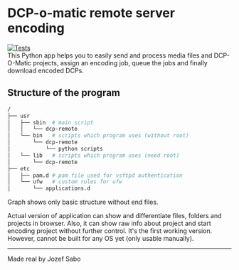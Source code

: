 # DCP-o-matic remote server encoding
[![Tests](https://github.com/jozef-sabo/dcp-remote/actions/workflows/main.yml/badge.svg)](https://github.com/jozef-sabo/dcp-remote/actions/workflows/main.yml)  
This Python app helps you to easily send and process media files and DCP-O-Matic projects, assign an encoding job, queue the jobs and finally download encoded DCPs.

## Structure of the program
```bash
/
├── usr
│   ├── sbin  # main script
│   │   └── dcp-remote
│   └── bin   # scripts which program uses (without root)
│       └── dcp-remote
│           └── python scripts
│   └── lib   # scripts which program uses (need root)
│       └── dcp-remote
├── etc
│   ├── pam.d # pam file used for vsftpd authentication
│   └── ufw   # custom rules for ufw
│       └── applications.d
```
Graph shows only basic structure without end files.  
  
Actual version of application can show and differentiate files, folders and projects in browser. Also, it can show raw info about project and start encoding project without further control. It's the first working version. However, cannot be built for any OS yet (only usable manually).

---
Made real by Jozef Sabo

